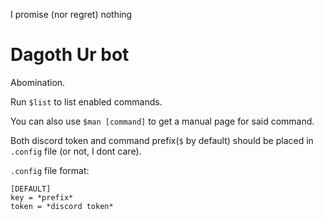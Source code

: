 I promise (nor regret) nothing 

# Dagoth Ur bot

Abomination. 

Run ```$list``` to list enabled commands.

You can also use ```$man [command]``` to get a manual page for said command.

Both discord token and command prefix(```$``` by default) should be placed in ```.config``` file (or not, I dont care).

```.config``` file format:
```
[DEFAULT]
key = *prefix*
token = *discord token*
```
